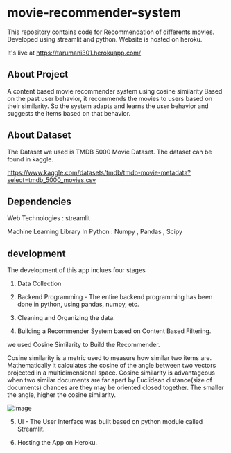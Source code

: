 
# movie-recommender-system
This repository contains code for Recommendation of differents movies. Developed using streamlit and python. Website is hosted on heroku.

It's live at https://tarumani301.herokuapp.com/




## About Project

A content based movie recommender system using cosine similarity
Based on the past user behavior, it recommends the movies to users based on their similarity. 
So the system adapts and learns the user behavior and suggests the items based on that behavior.

## About Dataset
The Dataset we used is TMDB 5000 Movie Dataset.
The dataset can be found in kaggle.

https://www.kaggle.com/datasets/tmdb/tmdb-movie-metadata?select=tmdb_5000_movies.csv
## Dependencies
Web Technologies
: streamlit

Machine Learning Library In Python : Numpy , Pandas , Scipy
## development 
The development of this app inclues four stages

1) Data Collection
2) Backend Programming - The entire backend programming has been done in python, using pandas, numpy, etc.

3) Cleaning and Organizing the data.

4) Building a Recommender System based on Content Based Filtering.

we used Cosine Similarity to Build the Recommender.

Cosine similarity is a metric used to measure how similar two items are. Mathematically it calculates the cosine of the angle between two vectors projected in a multidimensional space. Cosine similarity is advantageous when two similar documents are far apart by Euclidean distance(size of documents) chances are they may be oriented closed together. The smaller the angle, higher the cosine similarity.

![image](https://user-images.githubusercontent.com/67514404/170025172-f487e5e2-7135-4fbc-ae6d-39b455b30555.png)


5) UI - The User Interface was built based on python module called Streamlit.

6) Hosting the App on Heroku.
